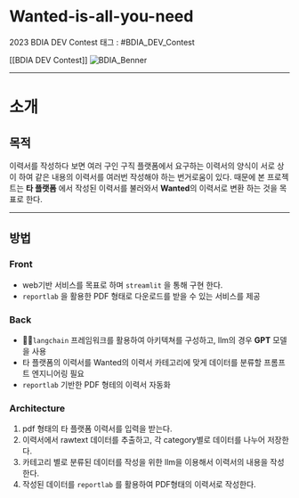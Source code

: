 # Wanted-is-all-you-need
2023 BDIA DEV Contest
태그 : #BDIA_DEV_Contest

[[BDIA DEV Contest]]
![BDIA_Benner](https://github.com/ETTE154/Wanted-is-all-you-need/assets/109407983/f47bdcb3-529e-4c56-bad2-07cec8f1c3db)
***
# 소개

## 목적
  이력서를 작성하다 보면 여러 구인 구직 플랫폼에서 요구하는 이력서의 양식이 서로 상이 하여 같은 내용의 이력서를 여러번 작성해야 하는 번거로움이 있다. 때문에 본 프로젝트는 **타 플랫폼** 에서 작성된 이력서를 불러와서 **Wanted**의 이력서로 변환 하는 것을 목표로 한다.
 
---
## 방법
### Front
- web기반 서비스를 목표로 하며 `streamlit` 을 통해 구현 한다.
- `reportlab` 을 활용한 PDF 형태로 다운로드를 받을 수 있는 서비스를 제공
### Back
- 🦜️🔗`langchain` 프레임워크를 활용하여 아키텍쳐를 구성하고, llm의 경우 **GPT** 모델을 사용
- 타 플랫폼의 이력서를 Wanted의 이력서 카테고리에 맞게 데이터를 분류할 프롬프트 엔지니어링 필요
- `reportlab` 기반한 PDF 형테의 이력서 자동화 
### Architecture
1. pdf 형태의 타 플랫폼 이력서를 입력을 받는다.
2. 이력서에서 rawtext 데이터를 추출하고, 각 category별로 데이터를 나누어 저장한다.
3. 카테고리 별로 분류된 데이터를 작성을 위한 llm을 이용해서 이력서의 내용을 작성한다. 
4. 작성된 데이터를 `reportlab` 를 활용하여 PDF형태의 이력서로 작성한다.
